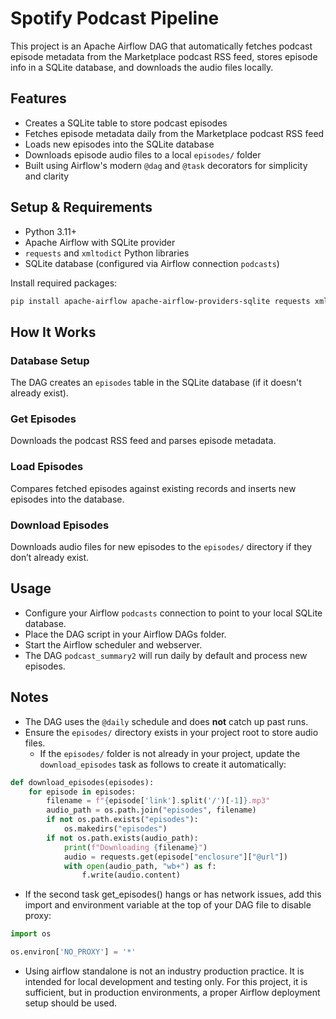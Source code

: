 # Spotify Podcast Pipeline

This project is an Apache Airflow DAG that automatically fetches podcast episode metadata from the Marketplace podcast RSS feed, stores episode info in a SQLite database, and downloads the audio files locally.

## Features

- Creates a SQLite table to store podcast episodes
- Fetches episode metadata daily from the Marketplace podcast RSS feed
- Loads new episodes into the SQLite database
- Downloads episode audio files to a local `episodes/` folder
- Built using Airflow's modern `@dag` and `@task` decorators for simplicity and clarity

## Setup & Requirements

- Python 3.11+
- Apache Airflow with SQLite provider
- `requests` and `xmltodict` Python libraries
- SQLite database (configured via Airflow connection `podcasts`)

Install required packages:

```bash
pip install apache-airflow apache-airflow-providers-sqlite requests xmltodict pendulum 
```

## How It Works

### Database Setup  
The DAG creates an `episodes` table in the SQLite database (if it doesn't already exist).

### Get Episodes  
Downloads the podcast RSS feed and parses episode metadata.

### Load Episodes  
Compares fetched episodes against existing records and inserts new episodes into the database.

### Download Episodes  
Downloads audio files for new episodes to the `episodes/` directory if they don’t already exist.

## Usage

- Configure your Airflow `podcasts` connection to point to your local SQLite database.
- Place the DAG script in your Airflow DAGs folder.
- Start the Airflow scheduler and webserver.
- The DAG `podcast_summary2` will run daily by default and process new episodes.

## Notes

- The DAG uses the `@daily` schedule and does **not** catch up past runs.
- Ensure the `episodes/` directory exists in your project root to store audio files.
  - If the `episodes/` folder is not already in your project, update the `download_episodes` task as follows to create it automatically:

```python
def download_episodes(episodes):
    for episode in episodes:
        filename = f"{episode['link'].split('/')[-1]}.mp3"
        audio_path = os.path.join("episodes", filename)
        if not os.path.exists("episodes"):
            os.makedirs("episodes")
        if not os.path.exists(audio_path):
            print(f"Downloading {filename}")
            audio = requests.get(episode["enclosure"]["@url"])
            with open(audio_path, "wb+") as f:
                f.write(audio.content)
```

- If the second task get_episodes() hangs or has network issues, add this import and environment variable at the top of your DAG file to disable proxy:

```python
import os

os.environ['NO_PROXY'] = '*'
```
- Using airflow standalone is not an industry production practice. It is intended for local development and testing only. For this project, it is sufficient, but in production environments, a proper Airflow deployment setup should be used.

